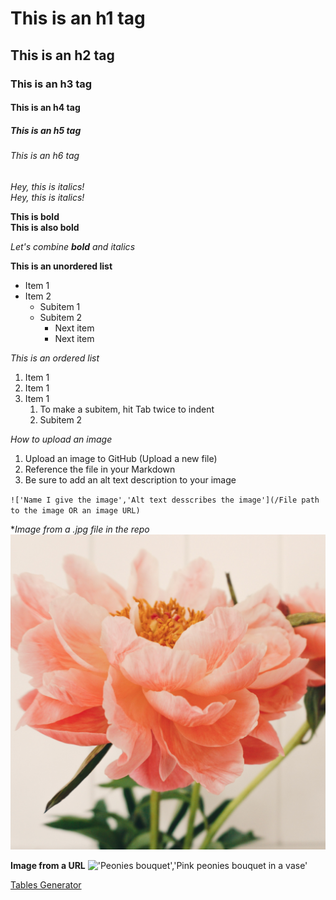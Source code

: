# This is an h1 tag
## This is an h2 tag
### This is an h3 tag
#### This is an h4 tag
##### This is an h5 tag
###### This is an h6 tag

*Hey, this is italics!* <br/>
_Hey, this is italics!_

**This is bold** <br>
__This is also bold__

_Let's combine **bold** and italics_

**This is an unordered list**
* Item 1
* Item 2
  * Subitem 1
  * Subitem 2
    * Next item
    * Next item

*This is an ordered list*
1. Item 1
2. Item 1
3. Item 1
    1. To make a subitem, hit Tab twice to indent
    2. Subitem 2

*How to upload an image*
1. Upload an image to GitHub (Upload a new file)
2. Reference the file in your Markdown
3. Be sure to add an alt text description to your image

`!['Name I give the image','Alt text desscribes the image'](/File path to the image OR an image URL)`

**Image from a .jpg file in the repo*
!['Peony','Peony flower bloom'](/peony.jpg)

**Image from a URL**
!['Peonies bouquet','Pink peonies bouquet in a vase'](https://dy1yydbfzm05w.cloudfront.net/media/catalog/product/cache/39b52c4cabb46819553175347e38b212/f/a/famingo_peony_vase.jpg)

[Tables Generator](https://tablesgenerator.com/)
